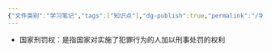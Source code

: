 ```yaml
---
{"文件类别":"学习笔记","tags":["知识点"],"dg-publish":true,"permalink":"/学习笔记/知识点cheese/国家刑罚权/","dgPassFrontmatter":true}
---
```


- 国家刑罚权：是指国家对实施了犯罪行为的人加以刑事处罚的权利